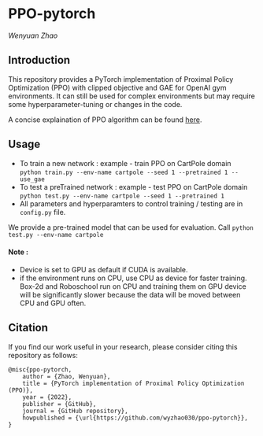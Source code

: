 # PPO-pytorch
_Wenyuan Zhao_

## Introduction

This repository provides a PyTorch implementation of Proximal Policy Optimization (PPO) with clipped objective and GAE for OpenAI gym environments. It can still be used for complex environments but may require some hyperparameter-tuning or changes in the code.

A concise explaination of PPO algorithm can be found [here](https://stackoverflow.com/questions/46422845/what-is-the-way-to-understand-proximal-policy-optimization-algorithm-in-rl).


## Usage

- To train a new network : example - train PPO on CartPole domain   
`python train.py --env-name cartpole --seed 1 --pretrained 1 --use_gae`
- To test a preTrained network : example - test PPO on CartPole domain   
`python test.py --env-name cartpole --seed 1 --pretrained 1`
- All parameters and hyperparamters to control training / testing are in `config.py` file.

We provide a pre-trained model that can be used for evaluation. 
Call `python test.py --env-name cartpole`

#### Note :
  - Device is set to GPU as default if CUDA is available.
  - if the environment runs on CPU, use CPU as device for faster training. Box-2d and Roboschool run on CPU and training them on GPU device will be significantly slower because the data will be moved between CPU and GPU often.


## Citation

If you find our work useful in your research, please consider citing this repository as follows:

```
@misc{ppo-pytorch,
    author = {Zhao, Wenyuan},
    title = {PyTorch implementation of Proximal Policy Optimization (PPO)},
    year = {2022},
    publisher = {GitHub},
    journal = {GitHub repository},
    howpublished = {\url{https://github.com/wyzhao030/ppo-pytorch}},
}
```
